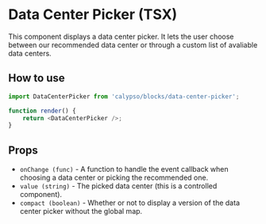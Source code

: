 # Data Center Picker (TSX)

This component displays a data center picker. It lets the user choose between our recommended data center or through a custom list of avaliable data centers.

## How to use

```js
import DataCenterPicker from 'calypso/blocks/data-center-picker';

function render() {
	return <DataCenterPicker />;
}
```

## Props

- `onChange (func)` - A function to handle the event callback when choosing a data center or picking the recommended one.
- `value (string)` - The picked data center (this is a controlled component).
- `compact (boolean)` - Whether or not to display a version of the data center picker without the global map.
